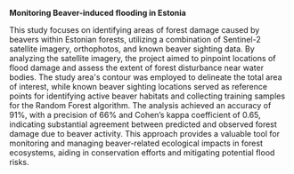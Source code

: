 **Monitoring Beaver-induced flooding in Estonia**

This study focuses on identifying areas of forest damage caused by beavers within Estonian forests, utilizing a combination of Sentinel-2 satellite imagery, orthophotos, and known beaver sighting data. By analyzing the satellite imagery, the project aimed to pinpoint locations of flood damage and assess the extent of forest disturbance near water bodies. The study area's contour was employed to delineate the total area of interest, while known beaver sighting locations served as reference points for identifying active beaver habitats and collecting training samples for the Random Forest algorithm. The analysis achieved an accuracy of 91%, with a precision of 66% and Cohen’s kappa coefficient of 0.65, indicating substantial agreement between predicted and observed forest damage due to beaver activity. This approach provides a valuable tool for monitoring and managing beaver-related ecological impacts in forest ecosystems, aiding in conservation efforts and mitigating potential flood risks.


